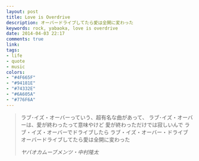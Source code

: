 ```yaml
---
layout: post
title: Love is Overdrive
description: オーバードライブしてたら愛は全開に変わった
keywords: rock, yabaoka, love is overdrive
date: 2014-04-03 22:17
comments: true
link: 
tags:
- life
- quote
- music
colors:
- "#4F665F"
- "#94181E"
- "#74332E"
- "#6A605A"
- "#776F6A"
---
```


> ラブ･イズ・オーバーっていう、超有名な曲があって、
> ラブ･イズ・オーバーは、愛が終わったって意味やけど
> 愛が終わっただけでは寂しいんで
> ラブ・イズ・オーバーでドライブしたら
> ラブ・イズ・オーバー・ドライブ
> オーバードライブしてたら愛は全開に変わった 
> 
> *ヤバオカムーブメンツ・中村隆太*
